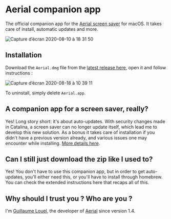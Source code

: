 # Aerial companion app

The official companion app for the [Aerial screen saver](https://github.com/JohnCoates/Aerial/) for macOS. It takes care of install, automatic updates and more.

![Capture d’écran 2020-08-10 à 18 31 50](https://user-images.githubusercontent.com/37544189/89806761-d915f300-db37-11ea-8356-bb01b83bed9f.png)


## Installation

Download the `Aerial.dmg` file from the [latest release here](https://github.com/glouel/AerialUpdater/releases), open it and follow instructions : 

![Capture d’écran 2020-08-18 à 10 39 11](https://user-images.githubusercontent.com/37544189/90490774-53013a00-e13f-11ea-8161-65f26c9c9100.jpg)

To uninstall, simply delete `Aerial.app`. 

## A companion app for a screen saver, really?

Yes! Long story short: it's about auto-updates. With security changes made in Catalina, a screen saver can no longer update itself, which lead me to develop this new solution. As a bonus it takes care of installation if you didn't have a previous version already, and various issues one may encounter while installing. [More details here](https://github.com/JohnCoates/Aerial/blob/master/Documentation/Installation.md).

## Can I still just download the zip like I used to?

Yes! You don't have to use this companion app, but in order to get auto-updates, you'll either need this, or you'll have to install through homebrew. You can check the extended instructions here that recaps all of this.

## Why should I trust you ? Who are you ?

I'm [Guillaume Louel](https://github.com/glouel), the developer of [Aerial](https://github.com/JohnCoates/Aerial/) since version 1.4. 
